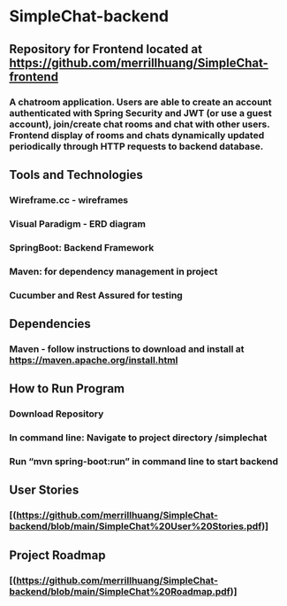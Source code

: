 # SimpleChat-backend

## Repository for Frontend located at https://github.com/merrillhuang/SimpleChat-frontend
### A chatroom application. Users are able to create an account authenticated with Spring Security and JWT (or use a guest account), join/create chat rooms and chat with other users. Frontend display of rooms and chats dynamically updated periodically through HTTP requests to backend database.

## Tools and Technologies
### Wireframe.cc - wireframes
### Visual Paradigm - ERD diagram
### SpringBoot: Backend Framework
### Maven: for dependency management in project
### Cucumber and Rest Assured for testing

## Dependencies
### Maven - follow instructions to download and install at https://maven.apache.org/install.html

## How to Run Program
### Download Repository
### In command line: Navigate to project directory /simplechat
### Run “mvn spring-boot:run” in command line to start backend

## User Stories
### [(https://github.com/merrillhuang/SimpleChat-backend/blob/main/SimpleChat%20User%20Stories.pdf)]

## Project Roadmap
### [(https://github.com/merrillhuang/SimpleChat-backend/blob/main/SimpleChat%20Roadmap.pdf)]
